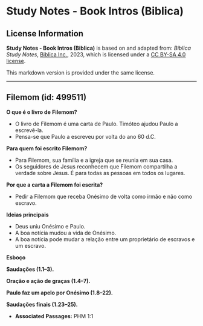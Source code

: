 # Study Notes - Book Intros (Biblica)

## License Information

**Study Notes - Book Intros (Biblica)** is based on and adapted from: _Biblica Study Notes_, [Biblica Inc.](https://www.biblica.com/), 2023, which is licensed under a [CC BY-SA 4.0 license](https://creativecommons.org/licenses/by-sa/4.0/legalcode.en).

This markdown version is provided under the same license.



--------------------------------

## Filemom (id: 499511)

**O que é o livro de** **Filemom?**

* O livro de Filemom é uma carta de Paulo. Timóteo ajudou Paulo a escrevê\-la.
* Pensa\-se que Paulo a escreveu por volta do ano 60 d.C.

**Para quem foi escrito Filemom?**

* Para Filemom, sua família e a igreja que se reunia em sua casa.
* Os seguidores de Jesus reconhecem que Filemom compartilha a verdade sobre Jesus. É para todas as pessoas em todos os lugares.

**Por que a carta a Filemom foi escrita?**

* Pedir a Filemom que receba Onésimo de volta como irmão e não como escravo.

**Ideias principais**

* Deus uniu Onésimo e Paulo.
* A boa notícia mudou a vida de Onésimo.
* A boa notícia pode mudar a relação entre um proprietário de escravos e um escravo.

**Esboço**

**Saudações (1\.1–3\).**

**Oração e ação de graças (1\.4–7\).**

**Paulo faz um apelo por Onésimo (1\.8–22\).**

**Saudações finais (1\.23–25\).**

* **Associated Passages:** PHM 1:1

